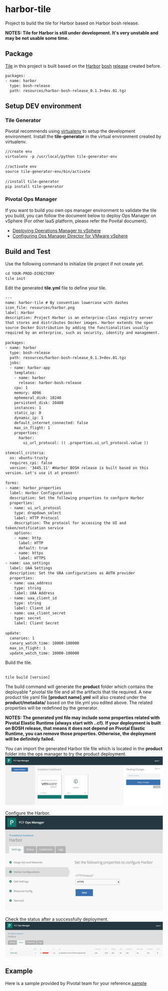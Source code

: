 # harbor-tile
Project to build the tile for Harbor based on Harbor bosh release.

**NOTES: Tile for Harbor is still under development. It's very unstable and may be not usable some time.**

## Package
[Tile](https://docs.pivotal.io/tiledev/tile-structure.html) in this project is built based on the [Harbor](https://github.com/vmware/harbor) [bosh](https://bosh.io) [release](https://github.com/steven-zou/harbor-bosh-release) created before.

```
packages:
- name: harbor
  type: bosh-release
  path: resources/harbor-bosh-release_0.1.3+dev.01.tgz
```

## Setup DEV environment
### Tile Generator
Pivotal recommends using [virtualenv](https://virtualenv.pypa.io/en/stable/) to setup the development environment. Install the **tile-generator** in the virtual environment created by virtualenv.
```
//create env
virtualenv -p /usr/local/python tile-generator-env

//activate env
source tile-generator-env/bin/activate

//install tile-generator
pip install tile-generator
```

### Pivotal Ops Manager
If you want to build you own ops manager environment to validate the tile you build, you can follow the document below to deploy Ops Manager on vSphere (For other IaaS platform, please refer the Povital document).

* [Deploying Operations Manager to vSphere](http://docs.pivotal.io/pivotalcf/1-12/customizing/deploying-vm.html)
* [Configuring Ops Manager Director for VMware vSphere](http://docs.pivotal.io/pivotalcf/1-12/customizing/vsphere-config.html)

## Build and Test
Use the following command to initialize tile project if not create yet.
```
cd YOUR-PROD-DIRECTORY
tile init

```

Edit the generated **tile.yml** file to define your tile.
```
---
name: harbor-tile # By convention lowercase with dashes
icon_file: resources/harbor.png
label: Harbor
description: Project Harbor is an enterprise-class registry server that stores and distributes Docker images. Harbor extends the open source Docker Distribution by adding the functionalities usually required by an enterprise, such as security, identity and management.

packages:
- name: harbor
  type: bosh-release
  path: resources/harbor-bosh-release_0.1.3+dev.01.tgz
  jobs:
  - name: harbor-app
    templates:
    - name: harbor
      release: harbor-bosh-release
    cpu: 1
    memory: 4096
    ephemeral_disk: 10240
    persistent_disk: 20480
    instances: 1
    static_ip: 0
    dynamic_ip: 1
    default_internet_connected: false
    max_in_flight: 1
    properties:
      harbor:
        ui_url_protocol: (( .properties.ui_url_protocol.value ))

stemcell_criteria:
  os: ubuntu-trusty
  requires_cpi: false
  version: '3445.11' #Harbor BOSH release is built based on this version. Let's use it at present!

forms:
- name: harbor_properties
  label: Harbor Configurations
  description: Set the following properties to confgure Harbor
  properties:
  - name: ui_url_protocol
    type: dropdown_select
    label: HTTP Protocol
    description: The protocol for accessing the UI and token/notification service
    options:
    - name: http
      label: HTTP
      default: true
    - name: https
      label: HTTPS
- name: uaa_settings
  label: UAA Settings
  description: Set the UAA configurations as AUTH provider
  properties:
  - name: uaa_address
    type: string
    label: UAA Address
  - name: uaa_client_id
    type: string
    label: Client id
  - name: uaa_client_secret
    type: secret
    label: Client Secret

update:
  canaries: 1
  canary_watch_time: 10000-100000
  max_in_flight: 1
  update_watch_time: 10000-100000

```

Build the tile.
```

tile build [version]

```
The build command will generate the **product** folder which contains the deployable *.pivotal tile file and all the artifacts that tile required. A new product tile yaml file **[product name].yml** will also created under the **product/metadata/** based on the tile.yml you edited above. The related properties will be redefined by the generator.

**NOTES: The generated yml file may include some properties related with Pivotal Elastic Runtime (always start with ..cf). If your deployment is built on BOSH release, that means it does not depend on Pivotal Elastic Runtime, you can remove those properties. Otherwise, the deployment will be definitely failed.**

You can import the generated Harbor tile file which is located in the **product** folder into the ops manager to try the product deployment.
![import product](resources/ops-manager.png)

Configure the Harbor.
![import product](resources/config.png)

Check the status after a successfully deployment.
![import product](resources/status_check.png)

## Example
Here is a sample provided by Pivotal team for your reference.[sample](https://github.com/cf-platform-eng/tile-generator/tree/master/sample)
